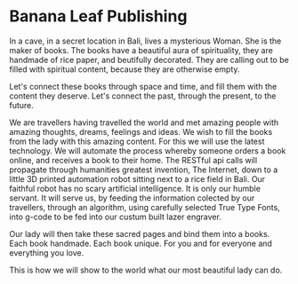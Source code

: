 # Banana Leaf Publishing

In a cave, in a secret location in Bali, lives a mysterious Woman. She is the maker of books.
The books have a beautiful aura of spirituality, they are handmade of rice paper, and beutifully decorated.
They are calling out to be filled with spiritual content, because they are otherwise empty.

Let's connect these books through space and time, and fill them with the content they deserve. Let's connect the past,
through the present, to the future.

We are travellers having travelled the world and met amazing people with amazing thoughts, dreams, feelings and ideas.
We wish to fill the books from the lady with this amazing content. For this we will use the latest technology. We
will automate the process whereby someone orders a book online, and receives a book to their home. The RESTful api calls will  propagate through
humanities greatest invention, The Internet, down to a little 3D printed automation robot sitting next to a rice field in
Bali. Our faithful robot has no scary artificial intelligence. It is only our humble servant. It will serve us, by
feeding the information colected by our travellers, through an algorithm, using carefully selected True Type Fonts, into
g-code to be fed into our custum built lazer engraver.

Our lady will then take these sacred pages and bind them into a books. Each book handmade. Each book unique. For you and for everyone and everything you love.

This is how we will show to the world what our most beautiful lady can do.
